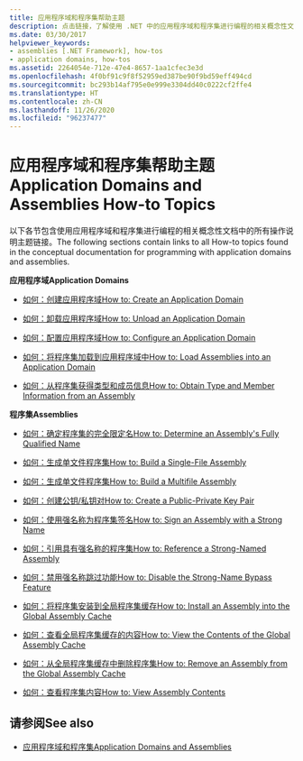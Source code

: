 ```yaml
---
title: 应用程序域和程序集帮助主题
description: 点击链接，了解使用 .NET 中的应用程序域和程序集进行编程的相关概念性文档中的用法主题。
ms.date: 03/30/2017
helpviewer_keywords:
- assemblies [.NET Framework], how-tos
- application domains, how-tos
ms.assetid: 2264054e-712e-47e4-8657-1aa1cfec3e3d
ms.openlocfilehash: 4f0bf91c9f8f52959ed387be90f9bd59eff494cd
ms.sourcegitcommit: bc293b14af795e0e999e3304dd40c0222cf2ffe4
ms.translationtype: HT
ms.contentlocale: zh-CN
ms.lasthandoff: 11/26/2020
ms.locfileid: "96237477"
---
```

# <a name="application-domains-and-assemblies-how-to-topics"></a><span data-ttu-id="6a10e-103">应用程序域和程序集帮助主题</span><span class="sxs-lookup"><span data-stu-id="6a10e-103">Application Domains and Assemblies How-to Topics</span></span>

<span data-ttu-id="6a10e-104">以下各节包含使用应用程序域和程序集进行编程的相关概念性文档中的所有操作说明主题链接。</span><span class="sxs-lookup"><span data-stu-id="6a10e-104">The following sections contain links to all How-to topics found in the conceptual documentation for programming with application domains and assemblies.</span></span>  
  
 <span data-ttu-id="6a10e-105">**应用程序域**</span><span class="sxs-lookup"><span data-stu-id="6a10e-105">**Application Domains**</span></span>  
  
- [<span data-ttu-id="6a10e-106">如何：创建应用程序域</span><span class="sxs-lookup"><span data-stu-id="6a10e-106">How to: Create an Application Domain</span></span>](how-to-create-an-application-domain.md)  
  
- [<span data-ttu-id="6a10e-107">如何：卸载应用程序域</span><span class="sxs-lookup"><span data-stu-id="6a10e-107">How to: Unload an Application Domain</span></span>](how-to-unload-an-application-domain.md)  
  
- [<span data-ttu-id="6a10e-108">如何：配置应用程序域</span><span class="sxs-lookup"><span data-stu-id="6a10e-108">How to: Configure an Application Domain</span></span>](how-to-configure-an-application-domain.md)  
  
- [<span data-ttu-id="6a10e-109">如何：将程序集加载到应用程序域中</span><span class="sxs-lookup"><span data-stu-id="6a10e-109">How to: Load Assemblies into an Application Domain</span></span>](how-to-load-assemblies-into-an-application-domain.md)  
  
- [<span data-ttu-id="6a10e-110">如何：从程序集获得类型和成员信息</span><span class="sxs-lookup"><span data-stu-id="6a10e-110">How to: Obtain Type and Member Information from an Assembly</span></span>](../reflection-and-codedom/get-type-member-information.md)  
  
 <span data-ttu-id="6a10e-111">**程序集**</span><span class="sxs-lookup"><span data-stu-id="6a10e-111">**Assemblies**</span></span>  
  
- [<span data-ttu-id="6a10e-112">如何：确定程序集的完全限定名</span><span class="sxs-lookup"><span data-stu-id="6a10e-112">How to: Determine an Assembly's Fully Qualified Name</span></span>](../../standard/assembly/find-fully-qualified-name.md)  
  
- [<span data-ttu-id="6a10e-113">如何：生成单文件程序集</span><span class="sxs-lookup"><span data-stu-id="6a10e-113">How to: Build a Single-File Assembly</span></span>](build-single-file-assembly.md)  
  
- [<span data-ttu-id="6a10e-114">如何：生成单文件程序集</span><span class="sxs-lookup"><span data-stu-id="6a10e-114">How to: Build a Multifile Assembly</span></span>](build-multifile-assembly.md)  
  
- [<span data-ttu-id="6a10e-115">如何：创建公钥/私钥对</span><span class="sxs-lookup"><span data-stu-id="6a10e-115">How to: Create a Public-Private Key Pair</span></span>](../../standard/assembly/create-public-private-key-pair.md)  
  
- [<span data-ttu-id="6a10e-116">如何：使用强名称为程序集签名</span><span class="sxs-lookup"><span data-stu-id="6a10e-116">How to: Sign an Assembly with a Strong Name</span></span>](../../standard/assembly/sign-strong-name.md)  
  
- [<span data-ttu-id="6a10e-117">如何：引用具有强名称的程序集</span><span class="sxs-lookup"><span data-stu-id="6a10e-117">How to: Reference a Strong-Named Assembly</span></span>](../../standard/assembly/reference-strong-named.md)  
  
- [<span data-ttu-id="6a10e-118">如何：禁用强名称跳过功能</span><span class="sxs-lookup"><span data-stu-id="6a10e-118">How to: Disable the Strong-Name Bypass Feature</span></span>](../../standard/assembly/disable-strong-name-bypass-feature.md)  
  
- [<span data-ttu-id="6a10e-119">如何：将程序集安装到全局程序集缓存</span><span class="sxs-lookup"><span data-stu-id="6a10e-119">How to: Install an Assembly into the Global Assembly Cache</span></span>](install-assembly-into-gac.md)  
  
- [<span data-ttu-id="6a10e-120">如何：查看全局程序集缓存的内容</span><span class="sxs-lookup"><span data-stu-id="6a10e-120">How to: View the Contents of the Global Assembly Cache</span></span>](how-to-view-the-contents-of-the-gac.md)  
  
- [<span data-ttu-id="6a10e-121">如何：从全局程序集缓存中删除程序集</span><span class="sxs-lookup"><span data-stu-id="6a10e-121">How to: Remove an Assembly from the Global Assembly Cache</span></span>](how-to-remove-an-assembly-from-the-gac.md)  
  
- [<span data-ttu-id="6a10e-122">如何：查看程序集内容</span><span class="sxs-lookup"><span data-stu-id="6a10e-122">How to: View Assembly Contents</span></span>](../../standard/assembly/view-contents.md)  
  
## <a name="see-also"></a><span data-ttu-id="6a10e-123">请参阅</span><span class="sxs-lookup"><span data-stu-id="6a10e-123">See also</span></span>

- [<span data-ttu-id="6a10e-124">应用程序域和程序集</span><span class="sxs-lookup"><span data-stu-id="6a10e-124">Application Domains and Assemblies</span></span>](index.md)
